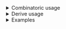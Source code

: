 <details>
<summary>Combinatoric usage</summary>

```no_run
# use bpaf::*;
#[derive(Debug, Clone)]
# #[allow(dead_code)]
pub struct Options {
    decision: bool,
}

fn parse_decision() -> impl Parser<bool> {
    long("decision").help("Positive decision").switch()
}

pub fn options() -> OptionParser<Options> {
    let decision = parse_decision();
    construct!(Options { decision }).to_options()
}
```

</details>
<details>
<summary>Derive usage</summary>

```no_run
# use bpaf::*;
#[derive(Debug, Clone, Bpaf)]
# #[allow(dead_code)]
#[bpaf(options)]
pub struct Options {
    decision: bool,
}
```

</details>
<details>
<summary>Examples</summary>


Presense of a long name is decoded into `true`
```console
% app --decision
Options { decision: true }
```

Absense is `false`
```console
% app 
Options { decision: false }
```

</details>
